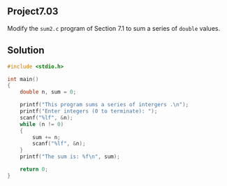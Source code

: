 ## Project7.03
Modify the `sum2.c` program of Section 7.1 to sum a series of `double` values.  

## Solution

```c
#include <stdio.h>

int main()
{
	double n, sum = 0;

	printf("This program sums a series of intergers .\n");
	printf("Enter integers (0 to terminate): ");
	scanf("%lf", &n);
	while (n != 0)
	{
		sum += n;
		scanf("%lf", &n);
	}
	printf("The sum is: %f\n", sum);

	return 0;
}
```
